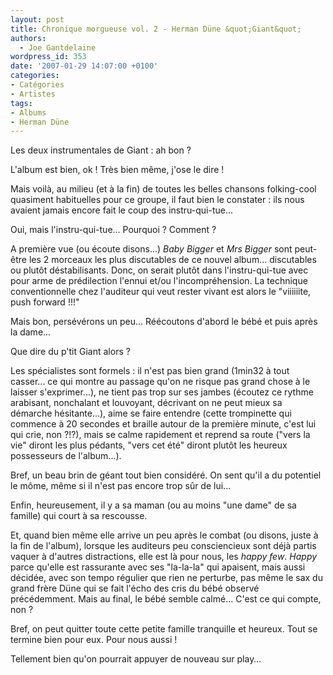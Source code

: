 ```yaml
---
layout: post
title: Chronique morgueuse vol. 2 - Herman Düne &quot;Giant&quot;
authors:
  - Joe Gantdelaine
wordpress_id: 353
date: '2007-01-29 14:07:00 +0100'
categories:
- Catégories
- Artistes
tags:
- Albums
- Herman Düne
---
```

Les deux instrumentales de Giant : ah bon ?

L'album est bien, ok ! Très bien même, j'ose le dire !

Mais voilà, au milieu (et à la fin) de toutes les belles chansons folking-cool quasiment habituelles pour ce groupe, il faut bien le constater : ils nous avaient jamais encore fait le coup des instru-qui-tue...

Oui, mais l'instru-qui-tue... Pourquoi ? Comment ?

A première vue (ou écoute disons...) *Baby Bigger* et *Mrs Bigger* sont peut-être les 2 morceaux les plus discutables de ce nouvel album... discutables ou plutôt déstabilisants. Donc, on serait plutôt dans l'instru-qui-tue avec pour arme de prédilection l'ennui et/ou l'incompréhension. La technique conventionnelle chez l'auditeur qui veut rester vivant est alors le "viiiiiite, push forward !!!"

Mais bon, persévérons un peu... Réécoutons d'abord le bébé et puis après la dame...

Que dire du p'tit Giant alors ?

Les spécialistes sont formels : il n'est pas bien grand (1min32 à tout casser... ce qui montre au passage qu'on ne risque pas grand chose à le laisser s'exprimer...), ne tient pas trop sur ses jambes (écoutez ce rythme arabisant, nonchalant et louvoyant, décrivant on ne peut mieux sa démarche hésitante...), aime se faire entendre (cette trompinette qui commence à 20 secondes et braille autour de la première minute, c'est lui qui crie, non ?!?), mais se calme rapidement et reprend sa route ("vers la vie" diront les plus pédants, "vers cet été" diront plutôt les heureux possesseurs de l'album...).

Bref, un beau brin de géant tout bien considéré. On sent qu'il a du potentiel le môme, même si il n'est pas encore trop sûr de lui...

Enfin, heureusement, il y a sa maman (ou au moins "une dame" de sa famille) qui court à sa rescousse.

Et, quand bien même elle arrive un peu après le combat (ou disons, juste à la fin de l'album), lorsque les auditeurs peu consciencieux sont déjà partis vaquer à d'autres distractions, elle est là pour nous, les *happy few*. *Happy* parce qu'elle est rassurante avec ses "la-la-la" qui apaisent, mais aussi décidée, avec son tempo régulier que rien ne perturbe, pas même le sax du grand frère Düne qui se fait l'écho des cris du bébé observé précédemment. Mais au final, le bébé semble calmé... C'est ce qui compte, non ?

Bref, on peut quitter toute cette petite famille tranquille et heureux. Tout se termine bien pour eux. Pour nous aussi !

Tellement bien qu'on pourrait appuyer de nouveau sur play…
